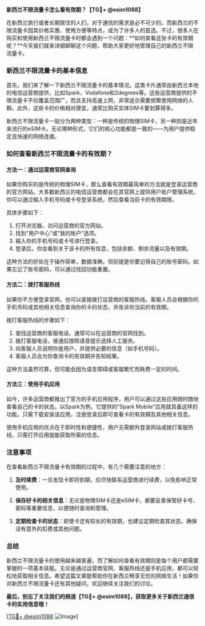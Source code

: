 **新西兰不限流量卡怎么看有效期？【TG💪+ @esim1088】**

在新西兰旅行或者长期居住的人们，对于通信的需求是必不可少的。而新西兰的不限流量卡因其价格实惠、使用方便等特点，成为了许多人的首选。不过，很多人在购买和使用新西兰不限流量卡时都会遇到一个问题：**如何查看这张卡的有效期呢？**今天我们就来详细聊聊这个问题，帮助大家更好地管理自己的新西兰不限流量卡。

### 新西兰不限流量卡的基本信息

首先，我们来了解一下新西兰不限流量卡的基本情况。这类卡片通常由新西兰本地的电信运营商提供，比如Spark、Vodafone和2degrees等。这些运营商提供的不限流量卡不仅覆盖范围广，而且支持高速上网，非常适合需要频繁使用网络的人群。此外，这些卡的价格相对便宜，通常比购买实体SIM卡要划算得多。

新西兰不限流量卡一般分为两种类型：一种是传统的物理SIM卡，另一种则是近年来流行的eSIM卡。无论哪种形式，它们的核心功能都是一致的——为用户提供稳定且快速的网络连接。

### 如何查看新西兰不限流量卡的有效期？

#### 方法一：通过运营商官网查询

如果你购买的是传统的物理SIM卡，那么查看有效期最简单的方法就是登录运营商的官方网站。大多数新西兰的电信运营商都会在其官网上提供用户账户管理系统，你可以通过输入手机号码或卡号登录系统，然后查看当前卡的有效期限。

具体步骤如下：
1. 打开浏览器，访问运营商的官方网站。
2. 找到“用户中心”或“我的账户”选项。
3. 输入你的手机号码或卡号进行登录。
4. 登录后，你会看到关于该卡的所有信息，包括余额、剩余流量以及有效期。

这种方法的好处在于操作简单，数据准确，但前提是你要记得自己的账号密码。如果忘记了账号密码，可以通过找回功能重置。

#### 方法二：拨打客服热线

如果你不方便登录官网，也可以直接拨打运营商的客服热线。客服人员会根据你的手机号码或其他相关信息查询你的卡的状态，并告诉你当前的有效期。

拨打客服热线的步骤如下：
1. 查找运营商的客服电话，通常可以在运营商的官网找到。
2. 拨打客服电话，接通后按照语音提示选择人工服务。
3. 向客服人员说明你是用户，并提供必要的信息（如手机号码）。
4. 客服人员会为你查询卡的有效期并告知结果。

这种方法虽然可靠，但可能会因为语言障碍或客服繁忙而耗费一定的时间。

#### 方法三：使用手机应用

如今，许多运营商都推出了官方的手机应用程序，用户可以通过这些应用随时随地查看自己的卡的状态。以Spark为例，它提供的“Spark Mobile”应用就具备这样的功能。只需下载安装该应用，注册登录后即可查看卡的有效期及其他相关信息。

使用手机应用的优点在于即时性和便捷性，用户无需额外登录网站或拨打客服热线，只需打开应用就能获取所需的信息。

### 注意事项

在查看新西兰不限流量卡有效期的过程中，有几个需要注意的地方：

1. **及时续费**：一旦发现卡即将到期，应尽快联系运营商进行续费，以免影响正常使用。
   
2. **保存好卡的相关信息**：无论是物理SIM卡还是eSIM卡，都要妥善保管好卡号、密码等重要信息，以便随时查询和管理。

3. **定期检查卡的状态**：即使卡还有较长的有效期，也建议定期检查其状态，确保没有意外的扣费或其他问题。

### 总结

新西兰不限流量卡的使用越来越普遍，而了解如何查看有效期则是每个用户都需要掌握的一项基本技能。无论是通过运营商官网、客服热线还是手机应用，都可以轻松地获取相关信息。希望这篇文章能帮助你在新西兰畅享无忧的网络生活！如果你对新西兰不限流量卡还有其他疑问，欢迎继续关注我们的讨论。

**最后，别忘了关注我们的频道【TG💪+ @esim1088】，获取更多关于新西兰通信卡的实用信息哦！** 

[[TG💪+ @esim1088](https://t.me/s/esim1088) ![Image](https://i.postimg.cc/4NQfJmqS/Snipaste-2025-05-13-00-14-12.png)]